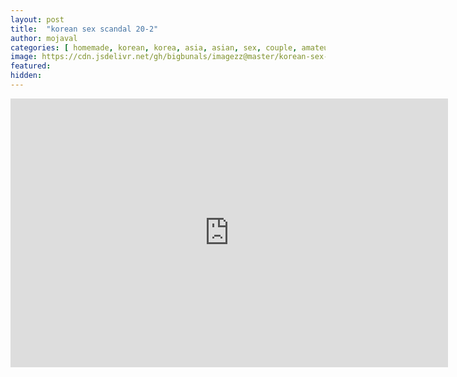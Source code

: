 ```yaml
---
layout: post
title:  "korean sex scandal 20-2"
author: mojaval
categories: [ homemade, korean, korea, asia, asian, sex, couple, amateur, scandal, motel, adult, self, camera, real ]
image: https://cdn.jsdelivr.net/gh/bigbunals/imagezz@master/korean-sex-scandal-20-2___c7a4f4cec069140382f9311409265eeae0540917.mp4.jpg
featured: 
hidden: 
---
```


<iframe src="https://openload.co/embed/Qk2do7BpgPg/korean-sex-scandal-20-2___c7a4f4cec069140382f9311409265eeae0540917.mp4" scrolling="no" frameborder="0" width="700" height="430" allowfullscreen="true" webkitallowfullscreen="true" mozallowfullscreen="true"></iframe>